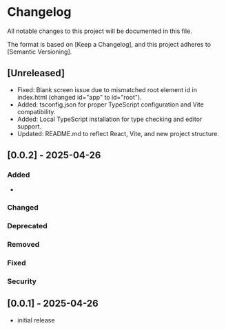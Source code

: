 # Changelog

All notable changes to this project will be documented in this file.

The format is based on [Keep a Changelog],
and this project adheres to [Semantic Versioning].

## [Unreleased]

- Fixed: Blank screen issue due to mismatched root element id in index.html (changed id="app" to id="root").
- Added: tsconfig.json for proper TypeScript configuration and Vite compatibility.
- Added: Local TypeScript installation for type checking and editor support.
- Updated: README.md to reflect React, Vite, and new project structure.

## [0.0.2] - 2025-04-26

### Added

- 

### Changed

### Deprecated

### Removed

### Fixed

### Security

## [0.0.1] - 2025-04-26

- initial release
